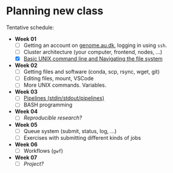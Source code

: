 # Planning new class

Tentative schedule:

- **Week 01**
  - [ ] Getting an account on [genome.au.dk](https://genome.au.dk), logging in using `ssh`.
  - [ ] Cluster architecture (your computer, frontend, nodes, ...)
  - [x] [Basic UNIX command line and Navigating the file system](docs/basic-unix-commands.md)

- **Week 02**
  - [ ] Getting files and software (conda, scp, rsync, wget, git)
  - [ ] Editing files, mount, VSCode
  - [ ] More UNIX commands. Variables.

- **Week 03**
  - [ ] [Pipelines (stdin/stdout/pipelines)](docs/pipelines.md)
  - [ ] BASH programming

- **Week 04**
  - [ ] *Reproducible research?*

- **Week 05**
  - [ ] Queue system (submit, status, log, ...)
  - [ ] Exercises with submitting different kinds of jobs

- **Week 06**
  - [ ] Workflows (`gwf`)

- **Week 07**
  - [ ] *Project?*
